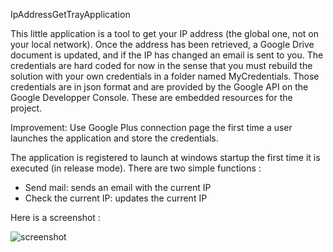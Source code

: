 IpAddressGetTrayApplication

This little application is a tool to get your IP address (the global one, not on your local network). 
Once the address has been retrieved, a Google Drive document is updated, and if the IP has changed an email is sent to you.
The credentials are hard coded for now in the sense that you must rebuild the solution with your own credentials in a folder
named MyCredentials. Those credentials are in json format and are provided by the Google API on the Google Developper Console.
These are embedded resources for the project.

Improvement: Use Google Plus connection page the first time a user launches the application and store the credentials.

The application is registered to launch at windows startup the first time it is executed (in release mode).
There are two simple functions :
<ul>
<li>Send mail: sends an email with the current IP</li>
<li>Check the current IP: updates the current IP</li>
</ul>

Here is a screenshot :

<image alt="screenshot" src="images/layout.png"/>
